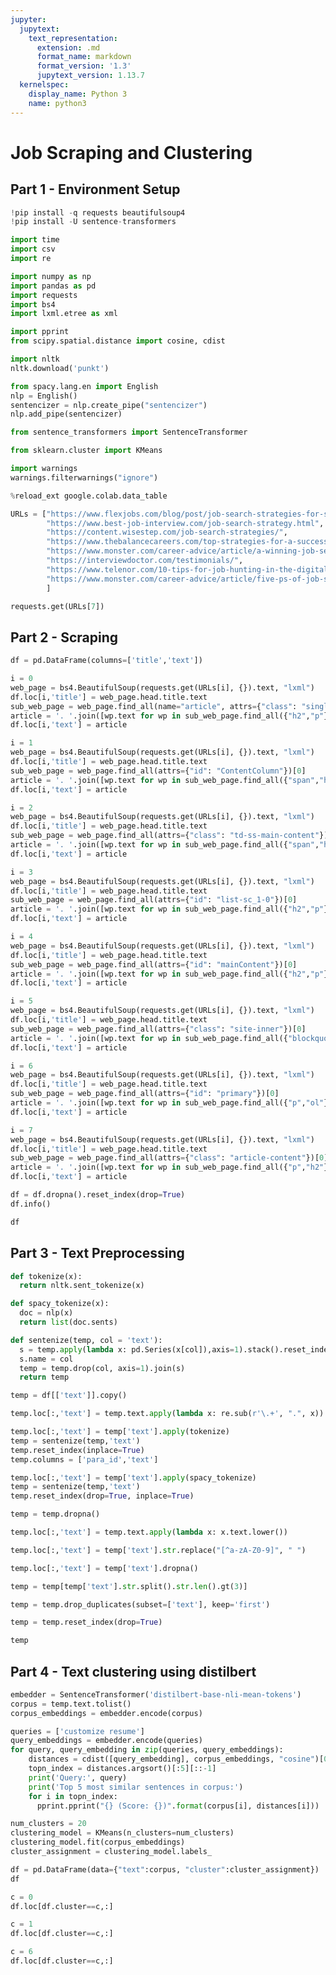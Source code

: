 ```yaml
---
jupyter:
  jupytext:
    text_representation:
      extension: .md
      format_name: markdown
      format_version: '1.3'
      jupytext_version: 1.13.7
  kernelspec:
    display_name: Python 3
    name: python3
---
```


<!-- #region id="FG3PZwCVtixt" -->
# Job Scraping and Clustering
<!-- #endregion -->

<!-- #region id="RjzTML0XaBxB" -->
## Part 1 - Environment Setup
<!-- #endregion -->

```python id="wHTCNnba06md"
!pip install -q requests beautifulsoup4
!pip install -U sentence-transformers
```

```python id="00HKz3Is0_me" colab={"base_uri": "https://localhost:8080/"} executionInfo={"status": "ok", "timestamp": 1610820626295, "user_tz": -330, "elapsed": 1156, "user": {"displayName": "Sparsh Agarwal", "photoUrl": "", "userId": "13037694610922482904"}} outputId="74ee0a26-980a-4d72-ff85-fa37a50d266e"
import time
import csv
import re

import numpy as np
import pandas as pd
import requests
import bs4
import lxml.etree as xml

import pprint
from scipy.spatial.distance import cosine, cdist

import nltk
nltk.download('punkt')

from spacy.lang.en import English
nlp = English()
sentencizer = nlp.create_pipe("sentencizer")
nlp.add_pipe(sentencizer)

from sentence_transformers import SentenceTransformer

from sklearn.cluster import KMeans

import warnings
warnings.filterwarnings("ignore")

%reload_ext google.colab.data_table
```

```python id="Ag1EdGqC1I0u" colab={"base_uri": "https://localhost:8080/"} executionInfo={"status": "ok", "timestamp": 1610820070898, "user_tz": -330, "elapsed": 1341, "user": {"displayName": "Sparsh Agarwal", "photoUrl": "", "userId": "13037694610922482904"}} outputId="03f53658-c355-4175-ac4c-2930ae0bbced"
URLs = ["https://www.flexjobs.com/blog/post/job-search-strategies-for-success-v2/",
        "https://www.best-job-interview.com/job-search-strategy.html",
        "https://content.wisestep.com/job-search-strategies/",
        "https://www.thebalancecareers.com/top-strategies-for-a-successful-job-search-2060714",
        "https://www.monster.com/career-advice/article/a-winning-job-search-strategy",
        "https://interviewdoctor.com/testimonials/",
        "https://www.telenor.com/10-tips-for-job-hunting-in-the-digital-age/",
        "https://www.monster.com/career-advice/article/five-ps-of-job-search-progress",
        ]

requests.get(URLs[7])
```

<!-- #region id="Da3VLP77aKaA" -->
## Part 2 - Scraping
<!-- #endregion -->

```python id="FvrmHyJHXg54"
df = pd.DataFrame(columns=['title','text'])
```

```python id="VanjjiMLANOy"
i = 0
web_page = bs4.BeautifulSoup(requests.get(URLs[i], {}).text, "lxml")
df.loc[i,'title'] = web_page.head.title.text
sub_web_page = web_page.find_all(name="article", attrs={"class": "single-post-page"})[0]
article = '. '.join([wp.text for wp in sub_web_page.find_all({"h2","p"})])
df.loc[i,'text'] = article
```

```python id="8QlSMcKTAZg7"
i = 1
web_page = bs4.BeautifulSoup(requests.get(URLs[i], {}).text, "lxml")
df.loc[i,'title'] = web_page.head.title.text
sub_web_page = web_page.find_all(attrs={"id": "ContentColumn"})[0]
article = '. '.join([wp.text for wp in sub_web_page.find_all({"span","h2","p"})])
df.loc[i,'text'] = article
```

```python id="xTQW5t4TEk3M"
i = 2
web_page = bs4.BeautifulSoup(requests.get(URLs[i], {}).text, "lxml")
df.loc[i,'title'] = web_page.head.title.text
sub_web_page = web_page.find_all(attrs={"class": "td-ss-main-content"})[0]
article = '. '.join([wp.text for wp in sub_web_page.find_all({"span","h2","p"})])
df.loc[i,'text'] = article
```

```python id="stoQ9rx1KITk"
i = 3
web_page = bs4.BeautifulSoup(requests.get(URLs[i], {}).text, "lxml")
df.loc[i,'title'] = web_page.head.title.text
sub_web_page = web_page.find_all(attrs={"id": "list-sc_1-0"})[0]
article = '. '.join([wp.text for wp in sub_web_page.find_all({"h2","p"})])
df.loc[i,'text'] = article
```

```python id="6gzWk3g2Goi5"
i = 4
web_page = bs4.BeautifulSoup(requests.get(URLs[i], {}).text, "lxml")
df.loc[i,'title'] = web_page.head.title.text
sub_web_page = web_page.find_all(attrs={"id": "mainContent"})[0]
article = '. '.join([wp.text for wp in sub_web_page.find_all({"h2","p"})])
df.loc[i,'text'] = article
```

```python id="Dk4uOkZcMQEw"
i = 5
web_page = bs4.BeautifulSoup(requests.get(URLs[i], {}).text, "lxml")
df.loc[i,'title'] = web_page.head.title.text
sub_web_page = web_page.find_all(attrs={"class": "site-inner"})[0]
article = '. '.join([wp.text for wp in sub_web_page.find_all({"blockquote"})])
df.loc[i,'text'] = article
```

```python id="NdzVb-1MOwN4"
i = 6
web_page = bs4.BeautifulSoup(requests.get(URLs[i], {}).text, "lxml")
df.loc[i,'title'] = web_page.head.title.text
sub_web_page = web_page.find_all(attrs={"id": "primary"})[0]
article = '. '.join([wp.text for wp in sub_web_page.find_all({"p","ol"})])
df.loc[i,'text'] = article
```

```python id="BzqvrVb8RwvM"
i = 7
web_page = bs4.BeautifulSoup(requests.get(URLs[i], {}).text, "lxml")
df.loc[i,'title'] = web_page.head.title.text
sub_web_page = web_page.find_all(attrs={"class": "article-content"})[0]
article = '. '.join([wp.text for wp in sub_web_page.find_all({"p","h2"})])
df.loc[i,'text'] = article
```

```python id="jRzm2wCqOzkb" colab={"base_uri": "https://localhost:8080/"} executionInfo={"status": "ok", "timestamp": 1610820630700, "user_tz": -330, "elapsed": 954, "user": {"displayName": "Sparsh Agarwal", "photoUrl": "", "userId": "13037694610922482904"}} outputId="06849979-bc50-42db-9969-4ed45e85a996"
df = df.dropna().reset_index(drop=True)
df.info()
```

```python colab={"base_uri": "https://localhost:8080/", "height": 297} id="dHPGx4SzYi26" executionInfo={"status": "ok", "timestamp": 1610820662359, "user_tz": -330, "elapsed": 1204, "user": {"displayName": "Sparsh Agarwal", "photoUrl": "", "userId": "13037694610922482904"}} outputId="f9afed13-6e79-449f-a740-b528323149ea"
df
```

<!-- #region id="1tbb-hABaP8V" -->
## Part 3 - Text Preprocessing
<!-- #endregion -->

```python id="5qgGGZFwXD-m"
def tokenize(x):
  return nltk.sent_tokenize(x)
```

```python id="gF5EQ_neRg4V"
def spacy_tokenize(x):
  doc = nlp(x)
  return list(doc.sents)
```

```python id="lx-93M5ZeHtA"
def sentenize(temp, col = 'text'):
  s = temp.apply(lambda x: pd.Series(x[col]),axis=1).stack().reset_index(level=1, drop=True)
  s.name = col
  temp = temp.drop(col, axis=1).join(s)
  return temp
```

```python colab={"base_uri": "https://localhost:8080/", "height": 419} id="eMa-nBckXowB" executionInfo={"status": "ok", "timestamp": 1610820680024, "user_tz": -330, "elapsed": 1806, "user": {"displayName": "Sparsh Agarwal", "photoUrl": "", "userId": "13037694610922482904"}} outputId="8041e345-8771-480b-821f-9a87e11251ca"
temp = df[['text']].copy()

temp.loc[:,'text'] = temp.text.apply(lambda x: re.sub(r'\.+', ".", x))

temp.loc[:,'text'] = temp['text'].apply(tokenize)
temp = sentenize(temp,'text')
temp.reset_index(inplace=True)
temp.columns = ['para_id','text']

temp.loc[:,'text'] = temp['text'].apply(spacy_tokenize)
temp = sentenize(temp,'text')
temp.reset_index(drop=True, inplace=True)

temp = temp.dropna()

temp.loc[:,'text'] = temp.text.apply(lambda x: x.text.lower())

temp.loc[:,'text'] = temp['text'].str.replace("[^a-zA-Z0-9]", " ")

temp.loc[:,'text'] = temp['text'].dropna()

temp = temp[temp['text'].str.split().str.len().gt(3)]

temp = temp.drop_duplicates(subset=['text'], keep='first')

temp = temp.reset_index(drop=True)

temp
```

<!-- #region id="i7-T48Ataej9" -->
## Part 4 - Text clustering using distilbert
<!-- #endregion -->

```python colab={"base_uri": "https://localhost:8080/"} id="KSBM_wkgZeEp" executionInfo={"status": "ok", "timestamp": 1610820796309, "user_tz": -330, "elapsed": 54552, "user": {"displayName": "Sparsh Agarwal", "photoUrl": "", "userId": "13037694610922482904"}} outputId="9fead659-e02a-4105-b3fa-dfc68a9234f6"
embedder = SentenceTransformer('distilbert-base-nli-mean-tokens')
corpus = temp.text.tolist()
corpus_embeddings = embedder.encode(corpus)
```

```python colab={"base_uri": "https://localhost:8080/"} id="oVOXz_pMZena" executionInfo={"status": "ok", "timestamp": 1610820796311, "user_tz": -330, "elapsed": 2453, "user": {"displayName": "Sparsh Agarwal", "photoUrl": "", "userId": "13037694610922482904"}} outputId="4a925590-b625-4b98-b596-f8b547d66ee2"
queries = ['customize resume']
query_embeddings = embedder.encode(queries)
for query, query_embedding in zip(queries, query_embeddings):
    distances = cdist([query_embedding], corpus_embeddings, "cosine")[0]
    topn_index = distances.argsort()[:5][::-1]
    print('Query:', query)
    print('Top 5 most similar sentences in corpus:')
    for i in topn_index:
      pprint.pprint("{} (Score: {})".format(corpus[i], distances[i]))
```

```python id="y0dtT1jBZmMC"
num_clusters = 20
clustering_model = KMeans(n_clusters=num_clusters)
clustering_model.fit(corpus_embeddings)
cluster_assignment = clustering_model.labels_
```

```python colab={"base_uri": "https://localhost:8080/", "height": 419} id="mkrQFoSVZsvX" executionInfo={"status": "ok", "timestamp": 1610820803101, "user_tz": -330, "elapsed": 1370, "user": {"displayName": "Sparsh Agarwal", "photoUrl": "", "userId": "13037694610922482904"}} outputId="23b1f50a-1b1e-4f0a-f0fb-4c3f0a068e2c"
df = pd.DataFrame(data={"text":corpus, "cluster":cluster_assignment})
df
```

```python colab={"base_uri": "https://localhost:8080/", "height": 793} id="3caL-UitZssz" executionInfo={"status": "ok", "timestamp": 1610820829474, "user_tz": -330, "elapsed": 1640, "user": {"displayName": "Sparsh Agarwal", "photoUrl": "", "userId": "13037694610922482904"}} outputId="eebf3d59-a58b-449f-f838-0d4dd4eac965"
c = 0
df.loc[df.cluster==c,:]
```

```python colab={"base_uri": "https://localhost:8080/", "height": 419} id="bEqryxqyZspl" executionInfo={"status": "ok", "timestamp": 1610820832907, "user_tz": -330, "elapsed": 1717, "user": {"displayName": "Sparsh Agarwal", "photoUrl": "", "userId": "13037694610922482904"}} outputId="e5eae5ef-e7bb-4058-e8aa-b43392dfa18f"
c = 1
df.loc[df.cluster==c,:]
```

```python colab={"base_uri": "https://localhost:8080/", "height": 886} id="_PSr77HOZsmx" executionInfo={"status": "ok", "timestamp": 1610820846262, "user_tz": -330, "elapsed": 1379, "user": {"displayName": "Sparsh Agarwal", "photoUrl": "", "userId": "13037694610922482904"}} outputId="509d34eb-fa5b-4b92-ac3a-fa7ac8a6e2c4"
c = 6
df.loc[df.cluster==c,:]
```

```python id="reWejH0pZ3y0"

```
